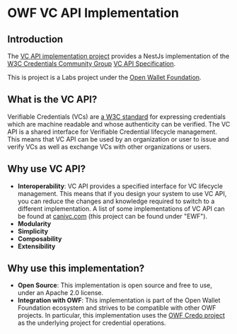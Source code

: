 # OWF VC API Implementation

## Introduction
The [VC API implementation project](https://github.com/openwallet-foundation-labs/vc-api) provides a NestJs implementation of the [W3C Credentials Community Group](https://w3c-ccg.github.io/) [VC API Specification](https://w3c-ccg.github.io/vc-api).

This is project is a Labs project under the [Open Wallet Foundation](https://openwallet.foundation/).

## What is the VC API?
Verifiable Credentials (VCs) are [a W3C standard](https://www.w3.org/TR/vc-data-model/) for expressing credentials which are machine readable and whose authenticity can be verified.
The VC API is a shared interface for Verifiable Credential lifecycle management.
This means that VC API can be used by an organization or user to issue and verify VCs as well as exchange VCs with other organizations or users.

## Why use VC API?
- **Interoperability**: VC API provides a specified interface for VC lifecycle management. This means that if you design your system to use VC API, you can reduce the changes and knowledge required to switch to a different implementation. A list of some implementations of VC API can be found at [canivc.com](canivc.com) (this project can be found under "EWF"). 
- **Modularity** 
- **Simplicity**
- **Composability**
- **Extensibility**

## Why use this implementation?
- **Open Source**: This implementation is open source and free to use, under an Apache 2.0 license.
- **Integration with OWF**: This implementation is part of the Open Wallet Foundation ecosystem and strives to be compatible with other OWF projects. In particular, this implementation uses the [OWF Credo project](https://github.com/openwallet-foundation/credo-ts) as the underlying project for credential operations.